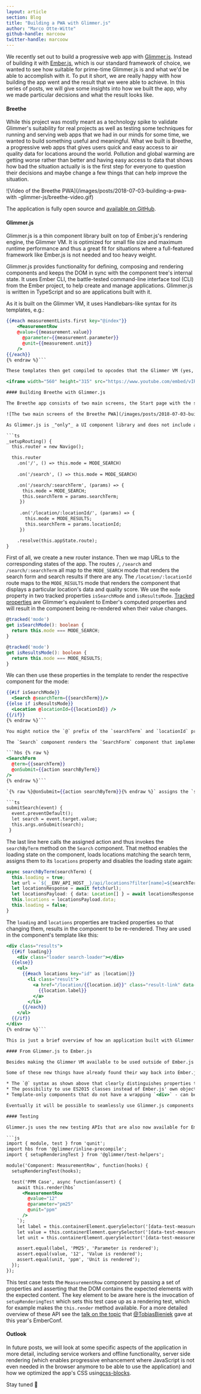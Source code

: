 ```yaml
---
layout: article
section: Blog
title: "Building a PWA with Glimmer.js"
author: "Marco Otte-Witte"
github-handle: marcoow
twitter-handle: marcoow
---
```


We recently set out to build a progressive web app with [Glimmer.js](http://glimmerjs.com). Instead of building it with [Ember.js](http://emberjs.com), which is our standard framework of choice, we wanted to see how suitable for prime-time Glimmer.js is and what we'd be able to accomplish with it. To put it short, we are really happy with how building the app went and the result that we were able to achieve. In this series of posts, we will give some insights into how we built the app, why we made particular decisions and what the result looks like.

<!--break-->

#### Breethe

While this project was mostly meant as a technology spike to validate Glimmer's suitability for real projects as well as testing some techniques for running and serving web apps that we had in our minds for some time, we wanted to build something useful and meaningful. What we built is Breethe, a progressive web apps that gives users quick and easy access to air quality data for locations around the world. Pollution and global warming are getting worse rather than better and having easy access to data that shows how bad the situation actually is is the first step for everyone to question their decisions and maybe change a few things that can help improve the situation.

![Video of the Breethe PWA](/images/posts/2018-07-03-building-a-pwa-with -glimmer-js/breethe-video.gif)

The application is fully open source and [available on GitHub](https://github.com/simplabs/breethe-client).

#### Glimmer.js

Glimmer.js is a thin component library built on top of Ember.js's rendering engine, the Glimmer VM. It is optimized for small file size and maximum runtime performance and thus a great fit for situations where a full-featured framework like Ember.js is not needed and too heavy weight.

Glimmer.js provides functionality for defining, composing and rendering components and keeps the DOM in sync with the component tree's internal state. It uses Ember CLI, the battle-tested command-line interface tool (CLI) from the Ember project, to help create and manage applications. Glimmer.js is written in TypeScript and so are applications built with it.

As it is built on the Glimmer VM, it uses Handlebars-like syntax for its templates, e.g.:

```hbs {% raw %}
{{#each measurementLists.first key="@index"}}
	<MeasurementRow
  	@value={{measurement.value}}
	  @parameter={{measurement.parameter}}
	  @unit={{measurement.unit}}
	/>
{{/each}}
{% endraw %}```

These templates then get compiled to opcodes that the Glimmer VM (yes, this is a full-fledged VM that runs inside your JavaScript VM in the browser) processes and translates into DOM operations in the browser. For a detailed overview of how that works and why it results in very small bundle sizes as well as super fast initial and update renders, watch the talk I gave at the Ember.js Munich meetup last year:

<iframe width="560" height="315" src="https://www.youtube.com/embed/vIRZDCyfOJc?rel=0" frameborder="0" allow="autoplay; encrypted-media" allowfullscreen class="video"></iframe>

#### Building Breethe with Glimmer.js

The Breethe app consists of two main screens, the Start page with the search form and the results page that shows the data and an air quality score for a particular location. These two screens are implemented in two components that the app's main component renders depending on the current state of the app.

![The two main screens of the Breethe PWA](/images/posts/2018-07-03-building-a-pwa-with -glimmer-js/breethe-screens.png)

As Glimmer.js is _"only"_ a UI component library and does not include any routing functionality, we used added the Navigo router to set up logic that maps the current route to the corresponding application state and vice versa:

```ts
_setupRouting() {
  this.router = new Navigo();

  this.router
    .on('/', () => this.mode = MODE_SEARCH)
 
    .on('/search', () => this.mode = MODE_SEARCH)

    .on('/search/:searchTerm', (params) => {
      this.mode = MODE_SEARCH;
      this.searchTerm = params.searchTerm;
     })
 
     .on('/location/:locationId/', (params) => {
       this.mode = MODE_RESULTS;
       this.searchTerm = params.locationId;
     })

    .resolve(this.appState.route);
}
```

First of all, we create a new router instance. Then we map URLs to the corresponding states of the app. The routes `/`, `/search` and `/search/:searchTerm` all map to the `MODE_SEARCH` mode that renders the search form and search results if there are any. The `/location/:locationId` route maps to the `MODE_RESULTS` mode that renders the component that displays a particular location's data and quality score. We use the `mode` property in two tracked properties `isSearchMode` and `isResultsMode`. [Tracked properties](https://glimmerjs.com/guides/tracked-properties) are Glimmer's equivalent to Ember's computed properties and will result in the component being re-rendered when their value changes.

```ts
@tracked('mode')
get isSearchMode(): boolean {
  return this.mode === MODE_SEARCH;
}

@tracked('mode')
get isResultsMode(): boolean {
  return this.mode === MODE_RESULTS;
}
```

We can then use these properties in the template to render the respective component for the mode:

```hbs {% raw %}
{{#if isSearchMode}}
  <Search @searchTerm={{searchTerm}}/>
{{else if isResultsMode}}
  <Location @locationId={{locationId}} />
{{/if}}
{% endraw %}```

You might notice the `@` prefix of the `searchTerm` and `locationId` properties that are set on the components. This prefix distinguishes properties that are to be passed to the component instance as opposed to attributes that will be applied to the component's root DOM element.

The `Search` component renders the `SearchForm` component that implements the text field for the search term and the button to submit the search:

```hbs {% raw %}
<SearchForm
  @term={{searchTerm}}
  @onSubmit={{action searchByTerm}}
/>
{% endraw %}```

`{% raw %}@onSubmit={{action searchByTerm}}{% endraw %}` assigns the `searchByTerm` method of the `Search` component as an action to the `@onSubmit` property of the `SearchForm` component. Whenever the search form is submitted, the component will invoke the assigned action:

```ts
submitSearch(event) {
  event.preventDefault();
  let search = event.target.value;
  this.args.onSubmit(search);
 }
```

The last line here calls the assigned action and thus invokes the `searchByTerm` method on the `Search` component. That method enables the loading state on the component, loads locations matching the search term, assigns them to its `locations` property and disables the loading state again:

```ts
async searchByTerm(searchTerm) {
  this.loading = true;
  let url = `${__ENV_API_HOST__}/api/locations?filter[name]=${searchTerm}`;
  let locationsResponse = await fetch(url);
  let locationsPayload: { data: Location[] } = await locationsResponse.json();
  this.locations = locationsPayload.data;
  this.loading = false;
}
```

The `loading` and `locations` properties are tracked properties so that changing them, results in the component to be re-rendered. They are used in the component's template like this:

```hbs {% raw %}
<div class="results">
  {{#if loading}}
    <div class="loader search-loader"></div>
  {{else}}
    <ul>
      {{#each locations key="id" as |location|}}
        <li class="result">
          <a href="/location/{{location.id}}" class="result-link" data-navigo>
            {{location.label}}
          </a>
        </li>
      {{/each}}
    </ul>
  {{/if}}
</div>
{% endraw %}```

This is just a brief overview of how an application built with Glimmer.js works. We will cover some of these things in more detail in future posts, particularly how we load and manage data with Orbit.js. For a closer look on the inner workings of Breethe, check out the [code on github](https://github.com/simplabs/breethe-client).

#### From Glimmer.js to Ember.js

Besides making the Glimmer VM available to be used outside of Ember.js and offering a solution for situations where bundle size and load time performance is of crucial importance, Glimmer.js also serves as a testbed for new features and changes that will later make their way into the Ember.js framework. It is not bound to the strong stability guarantees that Ember.js makes and thus a great environment for experimenting with new approaches to existing problems that will usually require a few iterations until the API is stable.

Some of these new things have already found their way back into Ember.js (at least in some form):

* The `@` syntax as shown above that clearly distinguishes properties that are set on a component instance vs. attributes that are set on a component's root DOM element - [this PR](https://github.com/emberjs/ember.js/commit/4bd3d7b882484919682ab0cdb57f81584abc503a) enables the feature flag by default.
* The possibility to use ES2015 classes instead of Ember.js' own object model - see [this blog post](https://medium.com/build-addepar/es-classes-in-ember-js-63e948e9d78e) for more information.
* Template-only components that do not have a wrapping `<div>` - can be enabled as an [optional feature](https://github.com/emberjs/ember-optional-features).

Eventually it will be possible to seamlessly use Glimmer.js components in Ember.js applications (see the [quest issue](https://github.com/emberjs/ember.js/issues/16301) for more information). That will also enable "upgrading" Glimmer.js applications to Ember.js once they reach a certain size and complexity and the additional features and concepts that Ember.js provides over Glimmer.js justify a more heavy-weight framework.

#### Testing

Glimmer.js uses the new testing APIs that are also now available for Ember.js applications. These allow writing concise tests for asserting components render the expected results for a given set of properties and attributes:

```js
import { module, test } from 'qunit';
import hbs from '@glimmer/inline-precompile';
import { setupRenderingTest } from '@glimmer/test-helpers';

module('Component: MeasurementRow', function(hooks) {
  setupRenderingTest(hooks);

  test('PPM Case', async function(assert) {
    await this.render(hbs`
      <MeasurementRow
        @value="12"
        @parameter="pm25"
        @unit="ppm"
      />
    `);
    let label = this.containerElement.querySelector('[data-test-measurement-label]').textContent.trim();
    let value = this.containerElement.querySelector('[data-test-measurement-value]').textContent.trim();
    let unit = this.containerElement.querySelector('[data-test-measurement-unit]').textContent.trim();

    assert.equal(label, 'PM25', 'Parameter is rendered');
    assert.equal(value, '12', 'Value is rendered');
    assert.equal(unit, 'ppm', 'Unit is rendered');
  });
});
```

This test case tests the `MeasurementRow` component by passing a set of properties and asserting that the DOM contains the expected elements with the expected content. The key element to be aware here is the invocation of `setupRenderingTest` which sets this test case up as a rendering test, which for example makes the `this.render` method available. For a more detailed overview of these API see the [talk on the topic](https://www.youtube.com/watch?v=8D-O4cSteRk) that [@TobiasBieniek](https://twitter.com/TobiasBieniek) gave at this year's EmberConf.

#### Outlook

In future posts, we will look at some specific aspects of the application in more detail, including service workers and offline functionality, server side rendering (which enables progressive enhancement where JavaScript is not even needed in the browser anymore to be able to use the application) and how we optimized the app's CSS using[css-blocks](http://css-blocks.com).

Stay tuned 👋
